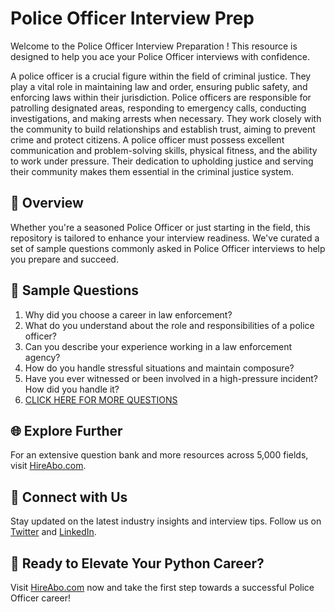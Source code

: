 # Police Officer Interview Prep

Welcome to the Police Officer Interview Preparation ! This resource is designed to help you ace your Police Officer interviews with confidence.

A police officer is a crucial figure within the field of criminal justice. They play a vital role in maintaining law and order, ensuring public safety, and enforcing laws within their jurisdiction. Police officers are responsible for patrolling designated areas, responding to emergency calls, conducting investigations, and making arrests when necessary. They work closely with the community to build relationships and establish trust, aiming to prevent crime and protect citizens. A police officer must possess excellent communication and problem-solving skills, physical fitness, and the ability to work under pressure. Their dedication to upholding justice and serving their community makes them essential in the criminal justice system.

## 🚀 Overview

Whether you're a seasoned Police Officer or just starting in the field, this repository is tailored to enhance your interview readiness. We've curated a set of sample questions commonly asked in Police Officer interviews to help you prepare and succeed.

## 📝 Sample Questions

1. Why did you choose a career in law enforcement?
2. What do you understand about the role and responsibilities of a police officer?
3. Can you describe your experience working in a law enforcement agency?
4. How do you handle stressful situations and maintain composure?
5. Have you ever witnessed or been involved in a high-pressure incident? How did you handle it?
6. [CLICK HERE FOR MORE QUESTIONS](https://hireabo.com/job/9_1_0/Police%20Officer)

## 🌐 Explore Further

For an extensive question bank and more resources across 5,000 fields, visit [HireAbo.com](https://www.hireabo.com).

## 📱 Connect with Us

Stay updated on the latest industry insights and interview tips. Follow us on [Twitter](https://twitter.com/hireabo) and [LinkedIn](https://www.linkedin.com/in/hire-abo-3609972a8/).

## 🚀 Ready to Elevate Your Python Career?

Visit [HireAbo.com](https://www.hireabo.com) now and take the first step towards a successful Police Officer career!